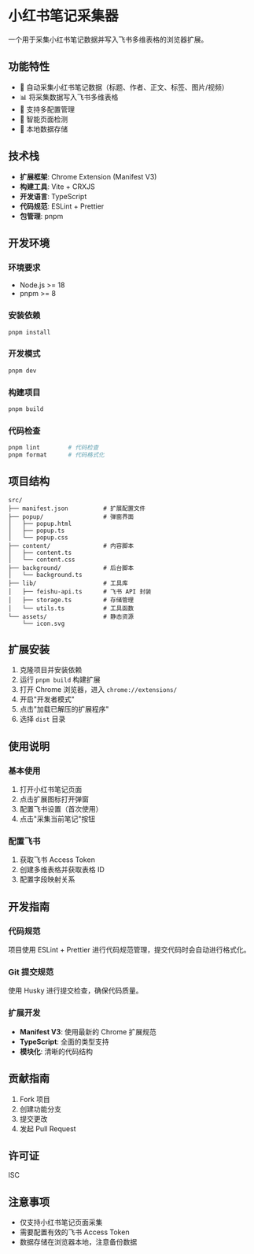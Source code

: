 # 小红书笔记采集器

一个用于采集小红书笔记数据并写入飞书多维表格的浏览器扩展。

## 功能特性

- 📸 自动采集小红书笔记数据（标题、作者、正文、标签、图片/视频）
- 📊 将采集数据写入飞书多维表格
- 🔧 支持多配置管理
- 🎯 智能页面检测
- 💾 本地数据存储

## 技术栈

- **扩展框架**: Chrome Extension (Manifest V3)
- **构建工具**: Vite + CRXJS
- **开发语言**: TypeScript
- **代码规范**: ESLint + Prettier
- **包管理**: pnpm

## 开发环境

### 环境要求

- Node.js >= 18
- pnpm >= 8

### 安装依赖

```bash
pnpm install
```

### 开发模式

```bash
pnpm dev
```

### 构建项目

```bash
pnpm build
```

### 代码检查

```bash
pnpm lint        # 代码检查
pnpm format      # 代码格式化
```

## 项目结构

```
src/
├── manifest.json          # 扩展配置文件
├── popup/                 # 弹窗界面
│   ├── popup.html
│   ├── popup.ts
│   └── popup.css
├── content/               # 内容脚本
│   ├── content.ts
│   └── content.css
├── background/            # 后台脚本
│   └── background.ts
├── lib/                   # 工具库
│   ├── feishu-api.ts      # 飞书 API 封装
│   ├── storage.ts         # 存储管理
│   └── utils.ts           # 工具函数
└── assets/                # 静态资源
    └── icon.svg
```

## 扩展安装

1. 克隆项目并安装依赖
2. 运行 `pnpm build` 构建扩展
3. 打开 Chrome 浏览器，进入 `chrome://extensions/`
4. 开启"开发者模式"
5. 点击"加载已解压的扩展程序"
6. 选择 `dist` 目录

## 使用说明

### 基本使用

1. 打开小红书笔记页面
2. 点击扩展图标打开弹窗
3. 配置飞书设置（首次使用）
4. 点击"采集当前笔记"按钮

### 配置飞书

1. 获取飞书 Access Token
2. 创建多维表格并获取表格 ID
3. 配置字段映射关系

## 开发指南

### 代码规范

项目使用 ESLint + Prettier 进行代码规范管理，提交代码时会自动进行格式化。

### Git 提交规范

使用 Husky 进行提交检查，确保代码质量。

### 扩展开发

- **Manifest V3**: 使用最新的 Chrome 扩展规范
- **TypeScript**: 全面的类型支持
- **模块化**: 清晰的代码结构

## 贡献指南

1. Fork 项目
2. 创建功能分支
3. 提交更改
4. 发起 Pull Request

## 许可证

ISC

## 注意事项

- 仅支持小红书笔记页面采集
- 需要配置有效的飞书 Access Token
- 数据存储在浏览器本地，注意备份数据